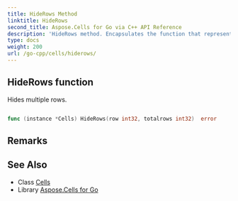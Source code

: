 ```yaml
---
title: HideRows Method 
linktitle: HideRows
second_title: Aspose.Cells for Go via C++ API Reference
description: 'HideRows method. Encapsulates the function that represents hiderows in Go.'
type: docs
weight: 200
url: /go-cpp/cells/hiderows/
---
```


## HideRows function

Hides multiple rows.

```go

func (instance *Cells) HideRows(row int32, totalrows int32)  error

```

## Remarks


## See Also

* Class [Cells](../)
* Library [Aspose.Cells for Go](../../)
